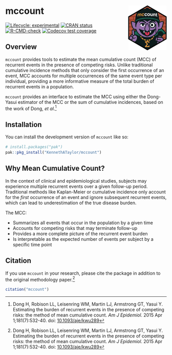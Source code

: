 
<!-- README.md is generated from README.Rmd. Please edit that file -->

# mccount <img src="man/figures/logo.svg" alt="Hexagonal logo for the R package &apos;mccount&apos; featuring a cartoon vampire resembling the Count from Sesame Street, styled as a hip-hop MC with a snapback hat labeled &apos;mccount&apos;, gold chain with a Sigma pendant, monocle, and microphone, set against a red brick background." align="right" height="139"/>

<!-- badges: start -->

[![Lifecycle:
experimental](https://img.shields.io/badge/lifecycle-experimental-orange.svg)](https://lifecycle.r-lib.org/articles/stages.html#experimental)
[![CRAN
status](https://www.r-pkg.org/badges/version/mccount)](https://CRAN.R-project.org/package=mccount)
[![R-CMD-check](https://github.com/KennethATaylor/mccount/actions/workflows/R-CMD-check.yaml/badge.svg)](https://github.com/KennethATaylor/mccount/actions/workflows/R-CMD-check.yaml)
[![Codecov test
coverage](https://codecov.io/gh/KennethATaylor/mccount/graph/badge.svg)](https://app.codecov.io/gh/KennethATaylor/mccount)
<!-- badges: end -->

## Overview

`mccount` provides tools to estimate the mean cumulative count (MCC) of
recurrent events in the presence of competing risks. Unlike traditional
cumulative incidence methods that only consider the first occurrence of
an event, MCC accounts for multiple occurrences of the same event type
per individual, providing a more informative measure of the total burden
of recurrent events in a population.

`mccount` provides an interface to estimate the MCC using either the
Dong-Yasui estimator of the MCC or the sum of cumulative incidences,
based on the work of Dong, *et al*.[^1]

## Installation

You can install the development version of `mccount` like so:

``` r
# install.packages("pak")
pak::pkg_install("KennethATaylor/mccount")
```

## Why Mean Cumulative Count?

In the context of clinical and epidemiological studies, subjects may
experience multiple recurrent events over a given follow-up period.
Traditional methods like Kaplan-Meier or cumulative incidence only
account for the *first* occurrence of an event and ignore subsequent
recurrent events, which can lead to underestimation of the true disease
burden.

The MCC:

- Summarizes all events that occur in the population by a given time
- Accounts for competing risks that may terminate follow-up
- Provides a more complete picture of the recurrent event burden
- Is interpretable as the expected number of events per subject by a
  specific time point

## Citation

If you use `mccount` in your research, please cite the package in
addition to the original methodology paper.[^2]

``` r
citation("mccount")
```

[^1]: Dong H, Robison LL, Leisenring WM, Martin LJ, Armstrong GT, Yasui
    Y. Estimating the burden of recurrent events in the presence of
    competing risks: the method of mean cumulative count. *Am J
    Epidemiol*. 2015 Apr 1;181(7):532-40. doi:
    [10.1093/aje/kwu289](https://doi.org/10.1093/aje/kwu289)

[^2]: Dong H, Robison LL, Leisenring WM, Martin LJ, Armstrong GT, Yasui
    Y. Estimating the burden of recurrent events in the presence of
    competing risks: the method of mean cumulative count. *Am J
    Epidemiol*. 2015 Apr 1;181(7):532-40. doi:
    [10.1093/aje/kwu289](https://doi.org/10.1093/aje/kwu289)
